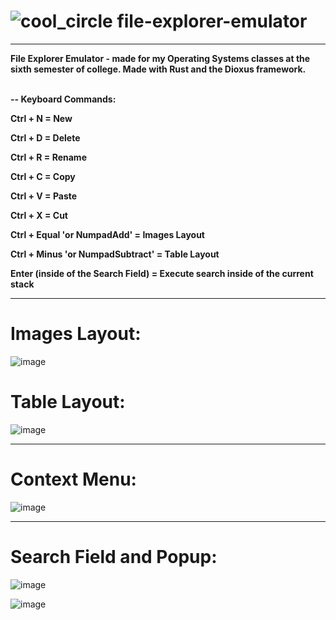 # <h1> ![cool_circle](https://github.com/zenialexandre/file-explorer-emulator/assets/84157233/4aea6276-9e97-445d-9c5c-8476d280e143) file-explorer-emulator </h1>

-------------------

<strong>
File Explorer Emulator - made for my Operating Systems classes at the sixth semester of college.
Made with Rust and the Dioxus framework.
<br><br>

-- Keyboard Commands:

Ctrl + N = New

Ctrl + D = Delete

Ctrl + R = Rename

Ctrl + C = Copy

Ctrl + V = Paste

Ctrl + X = Cut

Ctrl + Equal 'or NumpadAdd' = Images Layout

Ctrl + Minus 'or NumpadSubtract' = Table Layout

Enter (inside of the Search Field) = Execute search inside of the current stack

</strong>

-------------------

<h1>Images Layout:</h1>

![image](https://github.com/zenialexandre/file-explorer-emulator/assets/84157233/4f537f14-ea16-42cb-ac34-ea2fb8ae35b4)
<br>
<h1>Table Layout:</h1>

![image](https://github.com/zenialexandre/file-explorer-emulator/assets/84157233/495743ad-8565-40dc-af00-b3b758e03933)

-------------------

<h1>Context Menu:</h1>

![image](https://github.com/zenialexandre/file-explorer-emulator/assets/84157233/90b9c936-ae82-43e3-b81b-d86db3fbc457)

-------------------

<h1>Search Field and Popup:</h1>

![image](https://github.com/zenialexandre/file-explorer-emulator/assets/84157233/d2b3dc74-4f96-439a-9843-4beea7eab0bb)

![image](https://github.com/zenialexandre/file-explorer-emulator/assets/84157233/3713f971-a164-42f4-8bda-861cac7487bc)

